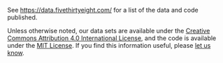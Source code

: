 See https://data.fivethirtyeight.com/ for a list of the data and code published.

Unless otherwise noted, our data sets are available under the [Creative Commons Attribution 4.0 International License](https://creativecommons.org/licenses/by/4.0/), and the code is available under the [MIT License](https://opensource.org/licenses/MIT). If you find this information useful, please [let us know](mailto:data@fivethirtyeight.com).
